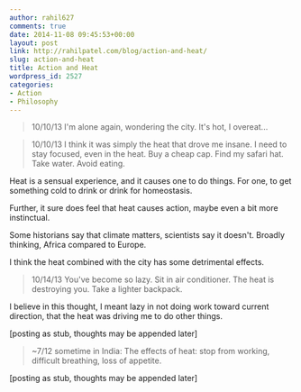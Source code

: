 ```yaml
---
author: rahil627
comments: true
date: 2014-11-08 09:45:53+00:00
layout: post
link: http://rahilpatel.com/blog/action-and-heat/
slug: action-and-heat
title: Action and Heat
wordpress_id: 2527
categories:
- Action
- Philosophy
---
```


<blockquote>10/10/13
I'm alone again, wondering the city. It's hot, I overeat...</blockquote>





<blockquote>10/10/13
I think it was simply the heat that drove me insane. I need to stay focused, even in the heat. Buy a cheap cap. Find my safari hat. Take water. Avoid eating.</blockquote>



Heat is a sensual experience, and it causes one to do things. For one, to get something cold to drink or drink for homeostasis.

Further, it sure does feel that heat causes action, maybe even a bit more instinctual.

Some historians say that climate matters, scientists say it doesn't. Broadly thinking, Africa compared to Europe.

I think the heat combined with the city has some detrimental effects.



<blockquote>10/14/13
You've become so lazy. Sit in air conditioner. The heat is destroying you. Take a lighter backpack.</blockquote>



I believe in this thought, I meant lazy in not doing work toward current direction, that the heat was driving me to do other things.

[posting as stub, thoughts may be appended later]



<blockquote>~7/12 sometime in India:
The effects of heat: stop from working, difficult breathing, loss of appetite.</blockquote>



[posting as stub, thoughts may be appended later]
